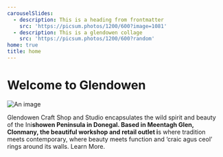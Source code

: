 ```yaml
---
carouselSlides:
  - description: This is a heading from frontmatter
    src: 'https://picsum.photos/1200/600?image=1081'
  - description: This is a glendowen collage
    src: 'https://picsum.photos/1200/600?random'
home: true
title: home
---
```


# Welcome to Glendowen

![An image](https://picsum.photos/500/200?random)

Glendowen Craft Shop and Studio encapsulates the wild spirit and beauty of the Ini**showen Peninsula in Donegal. Based in Meentagh Glen, Clonmany, the beautiful workshop and retail outlet i**s where tradition meets contemporary, where beauty meets function and ‘craic agus ceol’ rings around its walls. Learn More.

